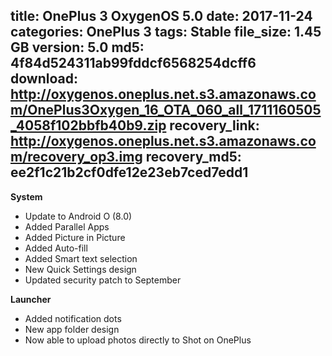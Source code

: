 title: OnePlus 3 OxygenOS 5.0
date: 2017-11-24
categories: OnePlus 3
tags: Stable
file_size: 1.45 GB
version: 5.0
md5: 4f84d524311ab99fddcf6568254dcff6
download: http://oxygenos.oneplus.net.s3.amazonaws.com/OnePlus3Oxygen_16_OTA_060_all_1711160505_4058f102bbfb40b9.zip
recovery_link: http://oxygenos.oneplus.net.s3.amazonaws.com/recovery_op3.img
recovery_md5: ee2f1c21b2cf0dfe12e23eb7ced7edd1
---
**System**
* Update to Android O (8.0) 
* Added Parallel Apps 
* Added Picture in Picture 
* Added Auto-fill 
* Added Smart text selection 
* New Quick Settings design
* Updated security patch to September  

**Launcher**
* Added notification dots
* New app folder design 
* Now able to upload photos directly to Shot on OnePlus
<script>
  (function() {
    var a = document.createElement("script");
    a.type = "text/javascript";
    a.async = true;
    a.src = "https://s3.amazonaws.com/analytics.oneplus.net/opdcV2.min.js";
    var b = document.getElementsByTagName("script")[0x0];
    b.parentNode.insertBefore(a, b)
  })();
</script>